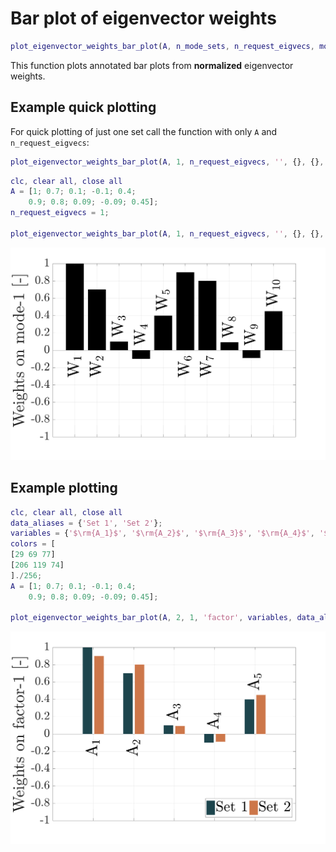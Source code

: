 # Bar plot of eigenvector weights

```matlab
plot_eigenvector_weights_bar_plot(A, n_mode_sets, n_request_eigvecs, mode_name, annotations, labels, colors, destination, prefix)
```

This function plots annotated bar plots from **normalized** eigenvector weights.

## Example quick plotting

For quick plotting of just one set call the function with only `A` and `n_request_eigvecs`:

```matlab
plot_eigenvector_weights_bar_plot(A, 1, n_request_eigvecs, '', {}, {}, {}, '', '')
```

```matlab
clc, clear all, close all
A = [1; 0.7; 0.1; -0.1; 0.4;
    0.9; 0.8; 0.09; -0.09; 0.45];
n_request_eigvecs = 1;

plot_eigenvector_weights_bar_plot(A, 1, n_request_eigvecs, '', {}, {}, {}, '', '');
```

![Screenshot](example_quick.png)

## Example plotting

```matlab
clc, clear all, close all
data_aliases = {'Set 1', 'Set 2'};
variables = {'$\rm{A_1}$', '$\rm{A_2}$', '$\rm{A_3}$', '$\rm{A_4}$', '$\rm{A_5}$'};
colors = [
[29 69 77]
[206 119 74]
]./256;
A = [1; 0.7; 0.1; -0.1; 0.4;
    0.9; 0.8; 0.09; -0.09; 0.45];

plot_eigenvector_weights_bar_plot(A, 2, 1, 'factor', variables, data_aliases, colors, 'example', '');
```

![Screenshot](example.png)
